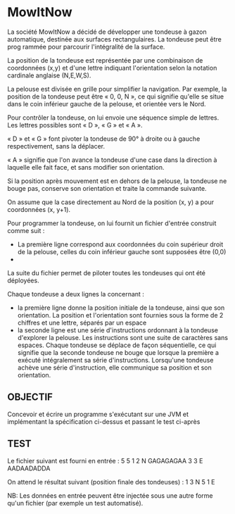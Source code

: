 MowItNow
========

La société MowItNow a décidé de développer une tondeuse à gazon automatique, destinée aux surfaces rectangulaires.
La tondeuse peut être prog rammée pour parcourir l'intégralité de la surface.

La position de la tondeuse est représentée par une combinaison de coordonnées (x,y) et d'une lettre indiquant
l'orientation selon la notation cardinale anglaise (N,E,W,S).

La pelouse est divisée en grille pour simplifier la navigation.
Par exemple, la position de la tondeuse peut être « 0, 0, N », ce qui signifie qu'elle se situe dans le coin inférieur gauche de la pelouse, et orientée vers le Nord.

Pour
contrôler
la
tondeuse,
on
lui
envoie
une
séquence
simple
de
lettres.
Les
lettres
possibles
sont
« D »,
« G »
et
« A ».

« D »
et
« G »
font
pivoter
la
tondeuse
de
90°
à
droite
ou
à
gauche
respectivement,
sans
la
déplacer.

« A »
signifie
que
l'on
avance
la
tondeuse
d'une
case
dans
la
direction à laquelle elle fait face, et sans modifier son orientation.

Si
la
position
après
mouvement
est
en
dehors
de
la
pelouse,
la
tondeuse
ne
bouge
pas,
conserve son orientation et
 traite la commande suivante.

On assume que la case directement au Nord de la position (x, y) a pour coordonnées (x, y+1).

Pour programmer la tondeuse, on lui fournit un fichier d'entrée construit comme suit :

 - La première ligne correspond aux coordonnées du coin supérieur droit de la pelouse, 
celles du coin inférieur gauche sont supposées être (0,0)
 - 
La
suite
du
fichier
permet
de
piloter
toutes
les
tondeuses
qui
ont
été
déployées.

Chaque tondeuse a deux lignes  la concernant :

 - la
première
ligne
donne
la
position
initiale
de
la
tondeuse,
ainsi
que
son
orientation.
La
position
et
l'orientation
sont
fournies
sous
la
forme
de
2
chiffres
et
une
lettre,
séparés
par un espace
 - la seconde ligne est une série 
d'instructions
ordonnant
à
la
tondeuse
d'explorer
la
pelouse. Les instructions sont une suite de caractères sans espaces.
Chaque
tondeuse
se
déplace
de
façon
séquentielle,
ce
qui
signifie
que
la
seconde
tondeuse
ne
bouge que lorsque la première a exécuté intégralement sa
 série d'instructions.
Lorsqu'une
tondeuse
achève
une
série
d'instruction,
elle
communique
sa
position
et
son
orientation.

OBJECTIF
--------
Concevoir et écrire un programme s'exécutant sur une JVM et implémentant la spécification ci-dessus et passant le test ci-après


TEST
----
Le fichier suivant est fourni en entrée :
    5 5
    1 2 N
    GAGAGAGAA
    3 3 E
    AADAADADDA

On attend le résultat suivant (position finale des tondeuses) :
    1 3 N
    5 1 E

NB: Les données en entrée peuvent être injectée sous une autre forme qu'un fichier (par exemple un test automatisé).
